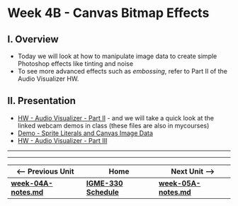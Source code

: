 # Week 4B - Canvas Bitmap Effects

## I. Overview
- Today we will look at how to manipulate image data to create simple Photoshop effects like tinting and noise
- To see more advanced effects such as *embossing*, refer to Part II of the Audio Visualizer HW.

## II. Presentation
- [HW - Audio Visualizer - Part II](https://github.com/tonethar/IGME-330-Master/blob/master/notes/HW-AV-2.md) - and we will take a quick look at the linked webcam demos in class (these files are also in mycourses)
- [Demo - Sprite Literals and Canvas Image Data](https://github.com/tonethar/IGME-330-Master/blob/master/notes/demo-canvas-image-data.md)
- [HW - Audio Visualizer - Part III](https://github.com/tonethar/IGME-330-Master/blob/master/notes/HW-AV-3.md)

<hr><hr>

| <-- Previous Unit | Home | Next Unit -->
| --- | --- | --- 
| [**week-04A-notes.md**](week-04A-notes.md)     |  [**IGME-330 Schedule**](../schedule.md) | [**week-05A-notes.md**](week-05A-notes.md)
